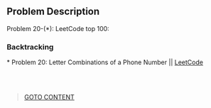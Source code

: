 ## Problem Description ##

Problem 20-(*): LeetCode top 100:

<h3> Backtracking </h3>
* Problem 20: Letter Combinations of a Phone Number  ||  <a href="https://leetcode.com/problems/letter-combinations-of-a-phone-number">LeetCode</a>

<br>


<br> <br>

> <a href="https://github.com/Sazzad-Saju/Problem-Solving-For-Interviews/blob/master/README.md">GOTO CONTENT</a>
